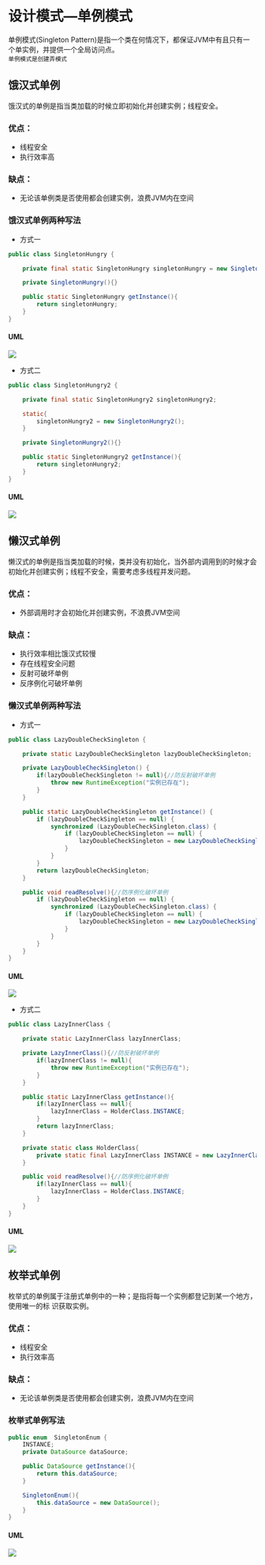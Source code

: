 # 设计模式—单例模式
单例模式(Singleton Pattern)是指一个类在何情况下，都保证JVM中有且只有一个单实例，并提供一个全局访问点。  
`单例模式是创建弄模式`  
## 饿汉式单例
饿汉式的单例是指当类加载的时候立即初始化并创建实例；线程安全。
### 优点：
- 线程安全
- 执行效率高
### 缺点：
- 无论该单例类是否使用都会创建实例，浪费JVM内在空间

### 饿汉式单例两种写法
- 方式一
```java
public class SingletonHungry {

    private final static SingletonHungry singletonHungry = new SingletonHungry();

    private SingletonHungry(){}

    public static SingletonHungry getInstance(){
        return singletonHungry;
    }
}
```
#### UML
![](../../../../source/singleton/SingletonHungry.png)
- 方式二
```java
public class SingletonHungry2 {

    private final static SingletonHungry2 singletonHungry2;

    static{
        singletonHungry2 = new SingletonHungry2();
    }

    private SingletonHungry2(){}

    public static SingletonHungry2 getInstance(){
        return singletonHungry2;
    }
}
```
#### UML
![](../../../../source/singleton/SingletonHungry2.png)
## 懒汉式单例
懒汉式的单例是指当类加载的时候，类并没有初始化，当外部内调用到的时候才会初始化并创建实例；线程不安全，需要考虑多线程并发问题。  
### 优点：
- 外部调用时才会初始化并创建实例，不浪费JVM空间
### 缺点：
- 执行效率相比饿汉式较慢
- 存在线程安全问题
- 反射可破坏单例
- 反序例化可破坏单例

### 懒汉式单例两种写法
- 方式一
```java
public class LazyDoubleCheckSingleton {

    private static LazyDoubleCheckSingleton lazyDoubleCheckSingleton;

    private LazyDoubleCheckSingleton() {
        if(lazyDoubleCheckSingleton != null){//防反射破坏单例
            throw new RuntimeException("实例已存在");
        }
    }

    public static LazyDoubleCheckSingleton getInstance() {
        if (lazyDoubleCheckSingleton == null) {
            synchronized (LazyDoubleCheckSingleton.class) {
                if (lazyDoubleCheckSingleton == null) {
                    lazyDoubleCheckSingleton = new LazyDoubleCheckSingleton();
                }
            }
        }
        return lazyDoubleCheckSingleton;
    }

    public void readResolve(){//防序例化破坏单例
        if (lazyDoubleCheckSingleton == null) {
            synchronized (LazyDoubleCheckSingleton.class) {
                if (lazyDoubleCheckSingleton == null) {
                    lazyDoubleCheckSingleton = new LazyDoubleCheckSingleton();
                }
            }
        }
    }
}
```
#### UML
![](../../../../source/singleton/LazyDoubleCheckSingleton.png)
- 方式二
```java
public class LazyInnerClass {

    private static LazyInnerClass lazyInnerClass;

    private LazyInnerClass(){//防反射破坏单例
        if(lazyInnerClass != null){
            throw new RuntimeException("实例已存在");
        }
    }

    public static LazyInnerClass getInstance(){
        if(lazyInnerClass == null){
            lazyInnerClass = HolderClass.INSTANCE;
        }
        return lazyInnerClass;
    }

    private static class HolderClass{
        private static final LazyInnerClass INSTANCE = new LazyInnerClass();
    }

    public void readResolve(){//防序例化破坏单例
        if(lazyInnerClass == null){
            lazyInnerClass = HolderClass.INSTANCE;
        }
    }
}
```
#### UML
![](../../../../source/singleton/LazyInnerClass.png)
## 枚举式单例
枚举式的单例属于注册式单例中的一种；是指将每一个实例都登记到某一个地方，使用唯一的标 识获取实例。  
### 优点：
- 线程安全
- 执行效率高
### 缺点：
- 无论该单例类是否使用都会创建实例，浪费JVM内在空间
### 枚举式单例写法
```java
public enum  SingletonEnum {
    INSTANCE;
    private DataSource dataSource;

    public DataSource getInstance(){
        return this.dataSource;
    }

    SingletonEnum(){
        this.dataSource = new DataSource();
    }
}
```
#### UML
![](../../../../source/singleton/SingletonEnum.png)